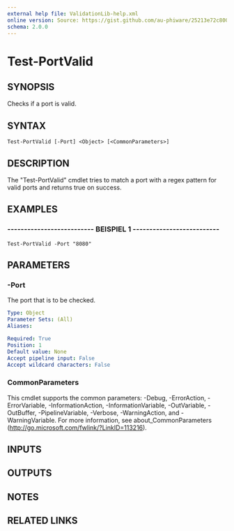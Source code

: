 ```yaml
---
external help file: ValidationLib-help.xml
online version: Source: https://gist.github.com/au-phiware/25213e72c80040f398ba
schema: 2.0.0
---
```


# Test-PortValid

## SYNOPSIS
Checks if a port is valid.

## SYNTAX

```
Test-PortValid [-Port] <Object> [<CommonParameters>]
```

## DESCRIPTION
The "Test-PortValid" cmdlet tries to match a port with a regex pattern for valid ports and returns true on success.

## EXAMPLES

### -------------------------- BEISPIEL 1 --------------------------
```
Test-PortValid -Port "8080"
```

## PARAMETERS

### -Port
The port that is to be checked.

```yaml
Type: Object
Parameter Sets: (All)
Aliases: 

Required: True
Position: 1
Default value: None
Accept pipeline input: False
Accept wildcard characters: False
```

### CommonParameters
This cmdlet supports the common parameters: -Debug, -ErrorAction, -ErrorVariable, -InformationAction, -InformationVariable, -OutVariable, -OutBuffer, -PipelineVariable, -Verbose, -WarningAction, and -WarningVariable. For more information, see about_CommonParameters (http://go.microsoft.com/fwlink/?LinkID=113216).

## INPUTS

## OUTPUTS

## NOTES

## RELATED LINKS

